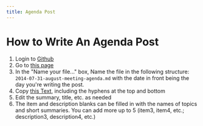 ```yaml
---
title: Agenda Post
---
```

# How to Write An Agenda Post
1. Login to [Github](http://github.com)
2. Go to [this page](https://github.com/FBLA/fbla.github.io/new/master/_posts)
3. In the "Name your file..." box, Name the file in the following structure:
`2014-07-31-august-meeting-agenda.md` with the date in front being the day you're writing the post.
4. Copy [this Text](http://pastebin.com/raw.php?i=pgScPf9W), including the hyphens at the top and bottom
5. Edit the summary, title, etc. as needed
6. The item and description blanks can be filled in with the names of topics and short summaries.  You can add more up to 5 (item3, item4, etc.; description3, description4, etc.)
